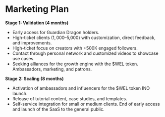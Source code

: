# Marketing Plan

**Stage 1: Validation (4 months)**
* Early access for Guardian Dragon holders. 
* High-ticket clients ($1,000–$5,000) with customization, direct feedback, and improvements. 
* High-ticket focus on creators with +500K engaged followers. 
* Contact through personal network and customized videos to showcase use cases. 
* Seeking alliances for the growth engine with the $WEL token. Ambassadors, marketing, and patrons.

**Stage 2: Scaling (8 months)**
* Activation of ambassadors and influencers for the $WEL token INO launch. 
* Release of tutorial content, case studies, and templates. 
* Self-service integration for small or medium clients. End of early access and launch of the SaaS to the general public.
